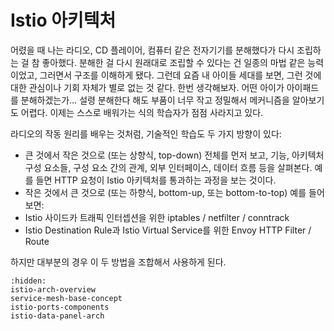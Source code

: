 # Istio 아키텍처

어렸을 때 나는 라디오, CD 플레이어, 컴퓨터 같은 전자기기를 분해했다가 다시 조립하는 걸 참 좋아했다. 분해한 걸 다시 원래대로 조립할 수 있다는 건 일종의 마법 같은 능력이었고, 그러면서 구조를 이해하게 됐다. 그런데 요즘 내 아이들 세대를 보면, 그런 것에 대한 관심이나 기회 자체가 별로 없는 것 같다. 한번 생각해보자. 어떤 아이가 아이패드를 분해하겠는가… 설령 분해한다 해도 부품이 너무 작고 정밀해서 메커니즘을 알아보기도 어렵다. 이제는 스스로 배워가는 식의 학습자가 점점 사라지고 있다.

라디오의 작동 원리를 배우는 것처럼, 기술적인 학습도 두 가지 방향이 있다:
  - 큰 것에서 작은 것으로 (또는 상향식, top-down)
전체를 먼저 보고, 기능, 아키텍처 구성 요소들, 구성 요소 간의 관계, 외부 인터페이스, 데이터 흐름 등을 살펴본다. 예를 들면 HTTP 요청이 Istio 아키텍처를 통과하는 과정을 보는 것이다.
  - 작은 것에서 큰 것으로 (또는 하향식, bottom-up, 또는 bottom-to-top)
예를 들어 보면:
  - Istio 사이드카 트래픽 인터셉션을 위한 iptables / netfilter / conntrack
  - Istio Destination Rule과 Istio Virtual Service를 위한 Envoy HTTP Filter / Route

하지만 대부분의 경우 이 두 방법을 조합해서 사용하게 된다.



```{toctree}
:hidden:
istio-arch-overview
service-mesh-base-concept
istio-ports-components
istio-data-panel-arch
```
